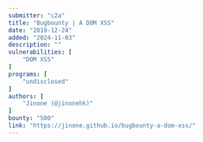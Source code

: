 ```yaml
---
submitter: "c2a"
title: "Bugbounty | A DOM XSS"
date: "2019-12-24"
added: "2024-11-03"
description: ""
vulnerabilities: [
    "DOM XSS"
]
programs: [
    "undisclosed"
]
authors: [
    "Jinone (@jinonehk)"
]
bounty: "500"
link: "https://jinone.github.io/bugbounty-a-dom-xss/"
---
```




